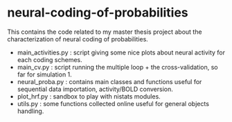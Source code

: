 # neural-coding-of-probabilities
This contains the code related to my master thesis project about the characterization of neural coding of probabilities.

- main_activities.py : script giving some nice plots about neural activity for each coding schemes.
- main_cv.py : script running the multiple loop + the cross-validation, so far for simulation 1. 
- neural_proba.py : contains main classes and functions useful for sequential data importation, activity/BOLD conversion. 
- plot_hrf.py : sandbox to play with nistats modules. 
- utils.py : some functions collected online useful for general objects handling. 
